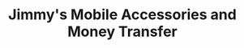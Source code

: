 ---
title: "Jimmy's Mobile Accessories and Money Transfer"
url: /barking/jimmys-mobile-accessories-and-money-transfer/
shop: Handy
---